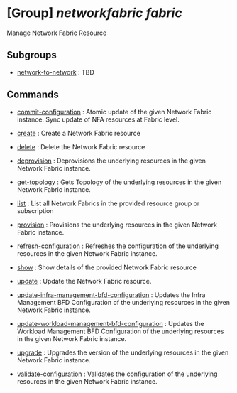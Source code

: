 # [Group] _networkfabric fabric_

Manage Network Fabric Resource

## Subgroups

- [network-to-network](/Commands/networkfabric/fabric/network-to-network/readme.md)
: TBD

## Commands

- [commit-configuration](/Commands/networkfabric/fabric/_commit-configuration.md)
: Atomic update of the given Network Fabric instance. Sync update of NFA resources at Fabric level.

- [create](/Commands/networkfabric/fabric/_create.md)
: Create a Network Fabric resource

- [delete](/Commands/networkfabric/fabric/_delete.md)
: Delete the Network Fabric resource

- [deprovision](/Commands/networkfabric/fabric/_deprovision.md)
: Deprovisions the underlying resources in the given Network Fabric instance.

- [get-topology](/Commands/networkfabric/fabric/_get-topology.md)
: Gets Topology of the underlying resources in the given Network Fabric instance.

- [list](/Commands/networkfabric/fabric/_list.md)
: List all Network Fabrics in the provided resource group or subscription

- [provision](/Commands/networkfabric/fabric/_provision.md)
: Provisions the underlying resources in the given Network Fabric instance.

- [refresh-configuration](/Commands/networkfabric/fabric/_refresh-configuration.md)
: Refreshes the configuration of the underlying resources in the given Network Fabric instance.

- [show](/Commands/networkfabric/fabric/_show.md)
: Show details of the provided Network Fabric resource

- [update](/Commands/networkfabric/fabric/_update.md)
: Update the Network Fabric resource.

- [update-infra-management-bfd-configuration](/Commands/networkfabric/fabric/_update-infra-management-bfd-configuration.md)
: Updates the Infra Management BFD Configuration of the underlying resources in the given Network Fabric instance.

- [update-workload-management-bfd-configuration](/Commands/networkfabric/fabric/_update-workload-management-bfd-configuration.md)
: Updates the Workload Management BFD Configuration of the underlying resources in the given Network Fabric instance.

- [upgrade](/Commands/networkfabric/fabric/_upgrade.md)
: Upgrades the version of the underlying resources in the given Network Fabric instance.

- [validate-configuration](/Commands/networkfabric/fabric/_validate-configuration.md)
: Validates the configuration of the underlying resources in the given Network Fabric instance.
